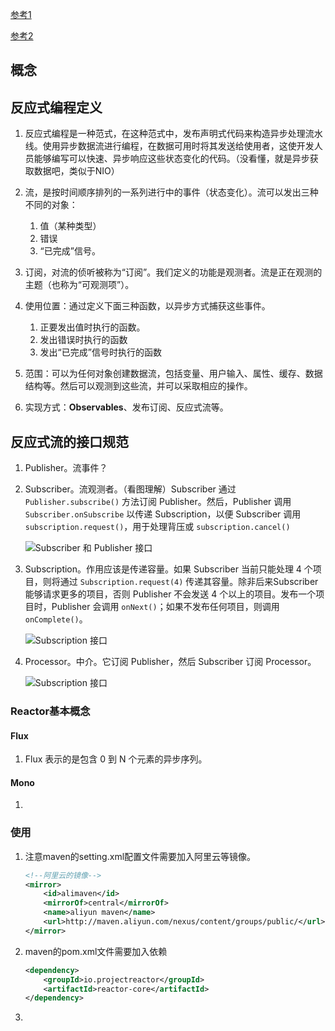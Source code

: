 [参考1](https://potoyang.gitbook.io/spring-in-action-v5/di-10-zhang-reactor-jie-shao/10.1-li-jie-xiang-ying-shi-bian-cheng/10.1.1-ding-yi-xiang-ying-shi-liu)

[参考2](https://developer.ibm.com/zh/articles/defining-the-term-reactive/)

## 概念
## 反应式编程定义

1. 反应式编程是一种范式，在这种范式中，发布声明式代码来构造异步处理流水线。使用异步数据流进行编程，在数据可用时将其发送给使用者，这使开发人员能够编写可以快速、异步响应这些状态变化的代码。（没看懂，就是异步获取数据吧，类似于NIO）
2. 流，是按时间顺序排列的一系列进行中的事件（状态变化）。流可以发出三种不同的对象：
   1. 值（某种类型）
   2. 错误
   3. “已完成”信号。

3. 订阅，对流的侦听被称为“订阅”。我们定义的功能是观测者。流是正在观测的主题（也称为“可观测项”）。
4. 使用位置：通过定义下面三种函数，以异步方式捕获这些事件。
   1. 正要发出值时执行的函数。
   2. 发出错误时执行的函数
   3. 发出“已完成”信号时执行的函数
5. 范围：可以为任何对象创建数据流，包括变量、用户输入、属性、缓存、数据结构等。然后可以观测到这些流，并可以采取相应的操作。
6. 实现方式：**Observables**、发布订阅、反应式流等。

## 反应式流的接口规范

1. Publisher。流事件？

2. Subscriber。流观测者。（看图理解）Subscriber 通过 `Publisher.subscribe()` 方法订阅 Publisher。然后，Publisher 调用 `Subscriber.onSubscribe` 以传递 Subscription，以便 Subscriber 调用 `subscription.request()`，用于处理背压或 `subscription.cancel()`

   ![Subscriber 和 Publisher 接口](https://developer.ibm.com/developer/default/articles/defining-the-term-reactive/images/image02.png)

3. Subscription。作用应该是传递容量。如果 Subscriber 当前只能处理 4 个项目，则将通过 `Subscription.request(4)` 传递其容量。除非后来Subscriber能够请求更多的项目，否则 Publisher 不会发送 4 个以上的项目。发布一个项目时，Publisher 会调用 `onNext()`；如果不发布任何项目，则调用 `onComplete()`。

   ![Subscription 接口](https://developer.ibm.com/developer/default/articles/defining-the-term-reactive/images/image03.png)

4. Processor。中介。它订阅 Publisher，然后 Subscriber 订阅 Processor。

   ![Subscription 接口](https://developer.ibm.com/developer/default/articles/defining-the-term-reactive/images/image03.png)

### Reactor基本概念

#### Flux

1. Flux 表示的是包含 0 到 N 个元素的异步序列。

#### Mono

1. 

### 使用

1. 注意maven的setting.xml配置文件需要加入阿里云等镜像。

   ```xml
   <!--阿里云的镜像-->
   <mirror>
       <id>alimaven</id>
       <mirrorOf>central</mirrorOf>
       <name>aliyun maven</name>
       <url>http://maven.aliyun.com/nexus/content/groups/public/</url>
   </mirror>
   ```

2. maven的pom.xml文件需要加入依赖

   ```xml
   <dependency>
       <groupId>io.projectreactor</groupId>
       <artifactId>reactor-core</artifactId>
   </dependency>
   ```

3. 